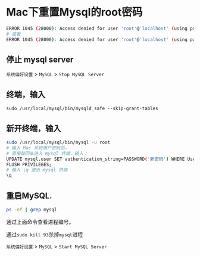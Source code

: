 
# Mac下重置Mysql的root密码


```bash
ERROR 1045 (28000): Access denied for user 'root'@'localhost' (using password: NO)
# 或者
ERROR 1045 (28000): Access denied for user 'root'@'localhost' (using password: YES)
```


## 停止 mysql server

 `系统偏好设置` > `MySQL` > `Stop MySQL Server`


## 终端，输入

```
sudo /usr/local/mysql/bin/mysqld_safe --skip-grant-tables
```

## 新开终端，输入


```bash
sudo /usr/local/mysql/bin/mysql -u root
# 输入 Mac 系统用户密码后，
# 直接敲回车进入 mysql 终端，输入：
UPDATE mysql.user SET authentication_string=PASSWORD('新密码') WHERE User='root';
FLUSH PRIVILEGES;
# 输入 \q 退出 mysql 终端
\q
```

## 重启MySQL.

```bash
ps -ef | grep mysql
```

通过上面命令查看进程编号。  

通过`sudo kill 93`杀掉`mysql`进程  

`系统偏好设置` > `MySQL` > `Start MySQL Server`
